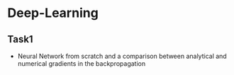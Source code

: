 # Deep-Learning
## Task1
- Neural Network from scratch and a comparison between analytical and numerical gradients in the backpropagation
